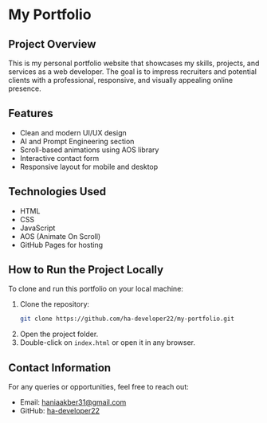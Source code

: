 # My Portfolio

## Project Overview
This is my personal portfolio website that showcases my skills, projects, and services as a web developer. The goal is to impress recruiters and potential clients with a professional, responsive, and visually appealing online presence.

## Features
- Clean and modern UI/UX design
- AI and Prompt Engineering section
- Scroll-based animations using AOS library
- Interactive contact form
- Responsive layout for mobile and desktop

## Technologies Used
- HTML
- CSS
- JavaScript
- AOS (Animate On Scroll)
- GitHub Pages for hosting

## How to Run the Project Locally
To clone and run this portfolio on your local machine:

1. Clone the repository:  
    ```bash
    git clone https://github.com/ha-developer22/my-portfolio.git
    ```
2. Open the project folder.
3. Double-click on `index.html` or open it in any browser.

## Contact Information
For any queries or opportunities, feel free to reach out:  
- Email:  haniaakber31@gmail.com
- GitHub: [ha-developer22](https://github.com/ha-developer22)
